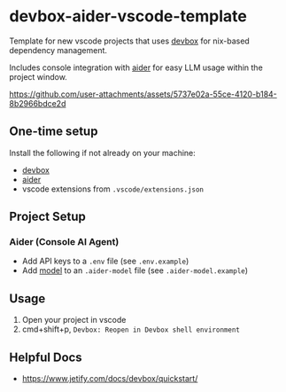 # devbox-aider-vscode-template

Template for new vscode projects that uses [devbox](https://www.jetify.com/docs/devbox/) for nix-based dependency management.

Includes console integration with [aider](https://aider.chat) for easy LLM usage within the project window.

https://github.com/user-attachments/assets/5737e02a-55ce-4120-b184-8b2966bdce2d


## One-time setup

Install the following if not already on your machine:

* [devbox](https://www.jetify.com/docs/devbox/)
* [aider](https://aider.chat)
* vscode extensions from `.vscode/extensions.json`

## Project Setup

### Aider (Console AI Agent)

* Add API keys to a `.env` file (see `.env.example`)
* Add [model](https://aider.chat/docs/llms.html) to an `.aider-model` file (see `.aider-model.example`)

## Usage

1) Open your project in vscode
2) cmd+shift+p, `Devbox: Reopen in Devbox shell environment`

## Helpful Docs

* https://www.jetify.com/docs/devbox/quickstart/
